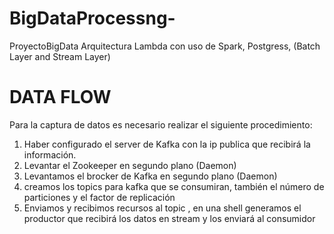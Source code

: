 # BigDataProcessng-
ProyectoBigData Arquitectura Lambda con uso de Spark, Postgress, (Batch Layer and Stream Layer)
# DATA FLOW
Para  la captura de datos es necesario realizar el siguiente procedimiento:
1. Haber configurado el server de Kafka con la ip publica que recibirá la información.
2. Levantar el Zookeeper en segundo plano (Daemon)
3. Levantamos el brocker de Kafka en segundo plano (Daemon)
4. creamos los topics para kafka que se consumiran, también el número de particiones y el factor de replicación
5. Enviamos y recibimos recursos al topic , en una shell generamos el productor que recibirá los datos en stream y los enviará al consumidor

#
